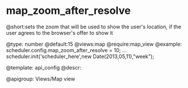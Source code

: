 map_zoom_after_resolve
=============

@short:sets the zoom that will be used to show the user's location, if the user agrees to the browser's offer to show it
	

@type: number
@default:15
@views:map
@require:map_view
@example:
scheduler.config.map_zoom_after_resolve = 10;
...
scheduler.init('scheduler_here',new Date(2013,05,11),"week");

@template:	api_config
@descr:

@apigroup: Views/Map view
